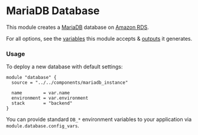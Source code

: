 # MariaDB Database

This module creates a [MariaDB](https://mariadb.org) database on [Amazon RDS](https://aws.amazon.com/rds/).

For all options, see the [variables](https://github.com/DoSomething/infrastructure/blob/main/components/mariadb_instance/variables.tf) this module accepts & [outputs](https://github.com/DoSomething/infrastructure/blob/main/components/mariadb_instance/outputs.tf) it generates.

### Usage

To deploy a new database with default settings:

```hcl
module "database" {
  source = "../../components/mariadb_instance"

  name        = var.name
  environment = var.environment
  stack       = "backend"
}
```

You can provide standard `DB_*` environment variables to your application via `module.database.config_vars`.